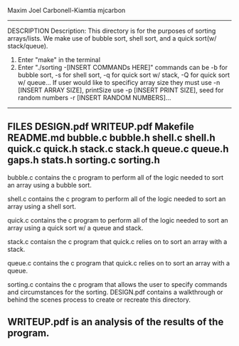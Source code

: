 Maxim Joel Carbonell-Kiamtia
mjcarbon


---------------------
DESCRIPTION
Description: This directory is for the purposes of sorting arrays/lists. We make use of bubble sort, shell sort, and a quick sort(w/ stack/queue). 

1. Enter "make" in the terminal
2. Enter "./sorting -[INSERT COMMANDs HERE]" commands can be -b for bubble sort, -s for shell sort, -q for quick sort w/ stack, -Q for quick sort w/ queue... If user would like to specificy array size they must use -n [INSERT ARRAY SIZE], printSize use -p [INSERT PRINT SIZE], seed for random numbers -r [INSERT RANDOM NUMBERS]... 
---------------------
FILES
DESIGN.pdf
WRITEUP.pdf
Makefile
README.md
bubble.c
bubble.h
shell.c
shell.h
quick.c
quick.h
stack.c
stack.h
queue.c
queue.h
gaps.h
stats.h
sorting.c
sorting.h
-----------------------
bubble.c contains the c program to perform all of the logic needed to sort an array using a bubble sort.

shell.c contains the c program to perform all of the logic needed to sort an array using a shell sort.
 
quick.c contains the c program to perform all of the logic needed to sort an array using a quick sort w/ a queue and stack.

stack.c contaisn the c program that quick.c relies on to sort an array with a stack.

queue.c contains the c program that quick.c relies on to sort an array with a queue.

sorting.c contains the c program that allows the user to specify commands and circumstances for the sorting. 
DESIGN.pdf contains a walkthrough or behind the scenes process to create or recreate this directory. 

WRITEUP.pdf is an analysis of the results of the program. 
---------------------


